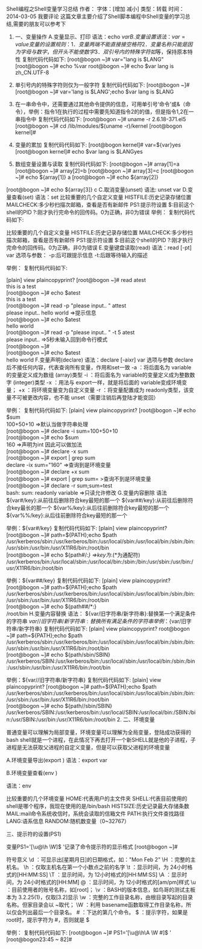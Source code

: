 Shell编程之Shell变量学习总结
作者： 字体：[增加 减小] 类型：转载 时间：2014-03-05 我要评论
这篇文章主要介绍了Shell脚本编程中Shell变量的学习总结,需要的朋友可以参考下
1.	一、变量操作
A.变量显示、打印
语法：echo $var
B.变量设置
语法：var=value
变量的设置规则：
1．变量两端不能直接接空格符
2．变量名称只能是因为字母与数字，但开头不能使数字
3．双引号内的特殊字符如$等，保持原本特性
复制代码代码如下:
[root@bogon ~]# var="lang is $LANG"
[root@bogon ~]# echo %var
root@bogon ~]# echo $var
lang is zh_CN.UTF-8

1. 单引号内的特殊字符则仅为一般字符
复制代码代码如下:
[root@bogon ~]#
[root@bogon ~]# var='lang is $LANG';echo $var
lang is $LANG

2. 在一串命令中，还需要通过其他命令提供的信息，可用单引号‘命令'或&（命令），举例：指令1在执行的过程中需要先知道指令2的的值，但是指令1,2在一串指令中
复制代码代码如下:
[root@bogon ~]# uname -r
2.6.18-371.el5
[root@bogon ~]# cd /lib/modules/$(uname -r)/kernel
[root@bogon kernel]#

3. 变量的累加
复制代码代码如下:
[root@bogon kernel]# var=${var}yes
[root@bogon kernel]# echo $var
lang is $LANGyes

4. 数组变量设置与读取
复制代码代码如下:
[root@bogon ~]# array[1]=a
[root@bogon ~]# array[2]=b
[root@bogon ~]# array[3]=c
[root@bogon ~]# echo ${array[1]}
a
[root@bogon ~]# echo ${array[2]}

[root@bogon ~]# echo ${array[3]}
c
C.取消变量(unset)
语法: unset var
D.变量查看(set)
语法：set
比较重要的几个自定义变量
HISTFILE:历史记录存储位置
MAILCHECK:多少秒扫描次邮箱，查看是否有新邮件
PS1:提示符设置
$:目前这个shell的PID
?:刚才执行完命令的回传码。0为正确，非0为错误
举例：
复制代码代码如下:

比较重要的几个自定义变量
HISTFILE:历史记录存储位置
MAILCHECK:多少秒扫描次邮箱，查看是否有新邮件
PS1:提示符设置
$:目前这个shell的PID
?:刚才执行完命令的回传码。0为正确，非0为错误
E.变量键盘读取(read)
语法：read [-pt] var
选项与参数：
-p:后可跟提示信息
-t:后跟等待输入的描述

举例：
复制代码代码如下:

[plain] view plaincopyprint?
[root@bogon ~]# read atest  
this is a test  
[root@bogon ~]# echo $atest  
this is a test  
[root@bogon ~]# read -p "please input.. " attest    
please input.. hello world      =>提示信息  
[root@bogon ~]# echo $atest  
hello world  
[root@bogon ~]# read -p "please input.. " -t 5  atest  
please input..  =>5秒未输入回到命令行模式  
[root@bogon ~]#   
[root@bogon ~]# echo $atest  
hello world
F.变量声明(declare)
语法：declare [-aixr] var
选项与参数 
declare后不接任何内容，代表查询所有变量，作用和set一致
-a  ：将后面名为 variable的变量定义成为数组 (array)类型
-i  ：将后面名为 variable的变量定义成为整数数字 (integer)类型
-x  ：用法与 export一样，就是将后面的 variable变成环境变量；
+x ：将环境变量变为自定义变量
-r  ：将变量配置成为 readonly类型，该变量不可被更改内容，也不能 unset（需要注销后再登陆才能变回）

举例：
复制代码代码如下:
[plain] view plaincopyprint?
[root@bogon ~]# echo $sum  
100+50+10 =>默认当做字符串处理  
[root@bogon ~]# declare -i sum=100+50+10   
[root@bogon ~]# echo $sum  
160 =>声明为int 因此可以做加法  
[root@bogon ~]# declare -x sum  
[root@bogon ~]# export | grep sum  
declare -ix sum="160" =>查询到是环境变量  
[root@bogon ~]# declare +x sum  
[root@bogon ~]# export | grep sum= >查询不到是环境变量  
[root@bogon ~]# declare -r sum;sum=test  
bash: sum: readonly variable =>只读允许修改 
G.变量内容删除
语法
${var#/key}:从前往后删除符合key最短的那一个
${var##/key}:从前往后删除符合key最长的那一个
${var%/key}:从后往前删除符合key最短的那一个
${var%%/key}:从后往前删除符合key最短的那一个

举例：${var#/key}
复制代码代码如下:
[plain] view plaincopyprint?
[root@bogon ~]# path=${PATH};echo $path  
/usr/kerberos/sbin:/usr/kerberos/bin:/usr/local/sbin:/usr/local/bin:/sbin:/bin:/usr/sbin:/usr/bin:/usr/X11R6/bin:/root/bin  
[root@bogon ~]# echo ${path#/*:}        =>key为*.(*为通配符)  
/usr/kerberos/bin:/usr/local/sbin:/usr/local/bin:/sbin:/bin:/usr/sbin:/usr/bin:/usr/X11R6/bin:/root/bin 


举例：${var##/key}
复制代码代码如下:
[plain] view plaincopyprint?
[root@bogon ~]# path=${PATH};echo $path  
/usr/kerberos/sbin:/usr/kerberos/bin:/usr/local/sbin:/usr/local/bin:/sbin:/bin:/usr/sbin:/usr/bin:/usr/X11R6/bin:/root/bin  
[root@bogon ~]# echo ${path##/*:}  
/root/bin 
H.变量内容替换
语法：
${var/旧字符串/新字符串}:替换第一个满足条件的字符串
${var//旧字符串/新字符串}:替换所有满足条件的字符串
举例：${var/旧字符串/新字符串}
复制代码代码如下:
[plain] view plaincopyprint?
root@bogon ~]# path=${PATH};echo $path  
/usr/kerberos/sbin:/usr/kerberos/bin:/usr/local/sbin:/usr/local/bin:/sbin:/bin:/usr/sbin:/usr/bin:/usr/X11R6/bin:/root/bin  
[root@bogon ~]# echo ${path/sbin/SBIN}  
/usr/kerberos/SBIN:/usr/kerberos/bin:/usr/local/sbin:/usr/local/bin:/sbin:/bin:/usr/sbin:/usr/bin:/usr/X11R6/bin:/root/bin 


举例：${var//旧字符串/新字符串}
复制代码代码如下:
[plain] view plaincopyprint?
[root@bogon ~]# path=${PATH};echo $path  
/usr/kerberos/sbin:/usr/kerberos/bin:/usr/local/sbin:/usr/local/bin:/sbin:/bin:/usr/sbin:/usr/bin:/usr/X11R6/bin:/root/bin  
[root@bogon ~]# echo ${path//sbin/SBIN}  
/usr/kerberos/SBIN:/usr/kerberos/bin:/usr/local/SBIN:/usr/local/bin:/SBIN:/bin:/usr/SBIN:/usr/bin:/usr/X11R6/bin:/root/bin 
2.	二、环境变量

普通变量可以理解为局部变量，环境变量可以理解为全局变量，登陆成功获得的bash shell就是一个进程，在此情况下再去打开一个新SHELL就是他的子进程，子进程是无法获取父进程的自定义变量，但是可以获取父进程的环境变量

A.环境变量导出(export )
语法：export  var

B.环境变量查看(env )

语法：env

比较重要的几个环境变量
HOME:代表用户的主文件夹
SHELL:代表目前使用的shell是哪个程序，我现在使用的是/bin/bash
HISTSIZE:历史记录最大存储条数
MAIL:mail命令系统收信时，系统会读取的信箱文件
PATH:执行文件查找路径
LANG:语系信息
RANDOM:随机数变量（0~32767）

三、提示符的设置(PS1)

变量PS1='[\u@\h \W]\$ '记录了命令提示符的显示格式 [root@bogon ~]#

符号意义
\d ：可显示出[星期月日]的日期格式，如："Mon Feb 2"
\H ：完整的主机名。
\h ：仅取主机名在第一个小数点之前的名字
\t ：显示时间，为 24小时格式的[HH:MM:SS]
\T ：显示时间，为 12小时格式的[HH:MM:SS]
\A ：显示时间，为 24小时格式的[HH:MM]
\@ ：显示时间，为 12小时格式的[am/pm]样式
\u ：目前使用者的账号名称，如[root]；
\v ：BASH的版本信息，如鸟哥的测试主板本为 3.2.25(1)，仅取[3.2]显示
\w ：完整的工作目录名称，由根目录写起的目录名称。但家目录会以 ~取代；
\W ：利用 basename函数取得工作目录名称，所以仅会列出最后一个目录名。
\# ：下达的第几个命令。
\$ ：提示字符，如果是 root时，提示字符为 #，否则就是 $

举例：
复制代码代码如下:
[root@bogon ~]# PS1='[\u@\h\A \W \#]\$ '
[root@bogon23:45 ~ 82]#

